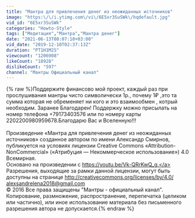 ```yaml
---
title: "Мантра для привлечения денег из неожиданных источников"
image: "https:\/\/i.ytimg.com\/vi\/6E5xr3SuSWk\/hqdefault.jpg"
vid_id: "6E5xr3SuSWk"
categories: "Howto-Style"
tags: ["Медитация","Мантра","Мантра денег"]
date: "2021-06-13T08:07:10+03:00"
vid_date: "2019-12-10T02:37:13Z"
duration: "PT1H1M2S"
viewcount: "1206908"
likeCount: "18928"
dislikeCount: "597"
channel: "Мантры Официальный канал"
---
```

{% raw %}Поддержите финансово мой проект, каждый раз при прослушивания мантры чисто символически 1р., почему 1₽ ,это та сумма которая не обременяет ни кого и это взаимообмен , котрый необходим. Заранее Благодарен! Поддержку можно присылать на номер телефона +79173403576 или по номеру карты 2202200980959678.Благодарю Вас и Вселенную!!!<br /><br />Произведение «Мантра для привлечения денег из неожиданных источников» созданное автором по имени Александр Смирнов, публикуется на условиях лицензии Creative Commons «Attribution-NonCommercial» («Атрибуция — Некоммерческое использование») 4.0 Всемирная.<br />Основано на произведении с <a rel="nofollow" target="blank" href="https://youtu.be/Vk-QRrKwQ_g.">https://youtu.be/Vk-QRrKwQ_g.</a><br />Разрешения, выходящие за рамки данной лицензии, могут быть доступны на странице <a rel="nofollow" target="blank" href="http://creativecommons.org/licenses/by/4.0/">http://creativecommons.org/licenses/by/4.0/</a> alexsandrelena2018@gmail.com<br />© 2016 Все права защищены &quot;Мантры - официальный канал&quot;.<br />Копирование, размножение, распространение, перепечатка (целиком или частично), или иное использование материала без письменного разрешения автора не допускается.{% endraw %}
